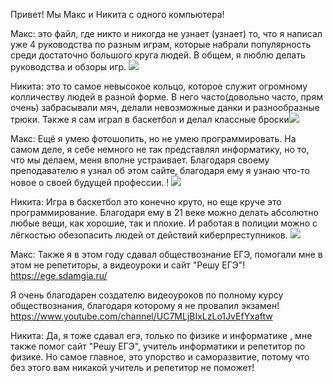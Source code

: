 Привет! Мы Макс и Никита с одного компьютера!
[](https://apf.mail.ru/cgi-bin/readmsg?id=16342236230739360535;0;1&exif=1&full=1&x-email=nik.shkiter%40mail.ru)

Макс: это файл, где никто и никогда не узнает (узнает) то, что я написал уже 4 руководства по разным играм, которые набрали популярность среди достаточно большого круга людей. В общем, я люблю делать руководства и обзоры игр.
![](https://ichip.ru/blobimgs/uploads/2018/01/rxcjUJ77aI.jpg)

Никита: это то самое невысокое кольцо, которое служит огромному колличеству людей в разной форме. В него часто(довольно часто, прям очень) забрасывали мяч, делали невозможные данки и разнообразные трюки. Также я сам играл в баскетбол и делал классные броски![](http://a.espncdn.com/media/motion/2016/0330/dm_160329_NBA_OnePlay_Steph_curry_hammers_one_dow218/dm_160329_NBA_OnePlay_Steph_curry_hammers_one_dow218.jpg)

Макс: Ещё я умею фотошопить, но не умею программировать. На самом деле, я себе немного не так представлял информатику, но то, что мы делаем, меня вполне устраивает. Благодаря своему преподавателю я узнал об этом сайте, благодаря ему я узнаю что-то новое о своей будущей профессии. ! ![](https://avatars.mds.yandex.net/i?id=7d5f687e722311a0afef59fdee822606-5177647-images-thumbs&n=13)

Никита: Игра в баскетбол это конечно круто, но еще круче это программирование. Благодаря ему в 21 веке можно делать абсолютно любые вещи, как хорошие, так и плохие. И работая в полиции можно с лёгкостью обезопасить людей от действий киберпреступников.   ![](https://mvd.ru/upload/site41/document_images/gorodskoy-detektiv-v-formate-3d444445546-3.jpg)

Макс: Также я в этом году сдавал обществознание ЕГЭ, помогали мне в этом не репетиторы, а видеоуроки и сайт "Решу ЕГЭ"! https://ege.sdamgia.ru/

Я очень благодарен создателю видеоуроков по полному курсу обществознания, благодаря которому я не провалил экзамен! https://www.youtube.com/channel/UC7MLjBIxLzLo1JvEfYxaftw

Никита: Да, я тоже сдавал егэ, только по физике и  информатике , мне также помог сайт "Решу ЕГЭ", учитель информатики и репетитор по физике. Но самое главное, это упорство и саморазвитие, потому что без этого вам никакой учитель и репетитор не поможет!
